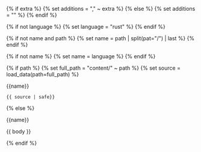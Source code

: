 {% if extra %}
{% set additions = "," ~ extra %}
{% else %}
{% set additions = "" %}
{% endif %}



{% if not language %}
{% set language = "rust" %}
{% endif %}





{% if not name and path %}
{% set name = path | split(pat="/") | last %}
{% endif %}


{% if not name %}
{% set name = language  %}
{% endif %}



{% if path %}
{% set full_path = "content/" ~ path %}
{% set source = load_data(path=full_path) %}

<div class="code_with_header">
<div class="codeheader">{{name}}</div>

```{{ language }}{{additions}}
{{ source | safe}}
```

</div>

{% else %}

<div class="code_with_header">
<div class="codeheader">{{name}}</div>

{{ body }}

</div>

{% endif %}
